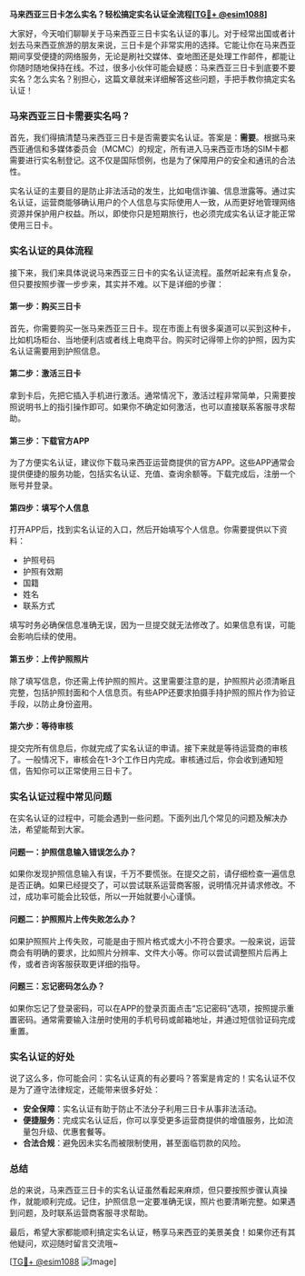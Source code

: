 **马来西亚三日卡怎么实名？轻松搞定实名认证全流程[[TG💪+ @esim1088](https://t.me/s/esim1088)]**

大家好，今天咱们聊聊关于马来西亚三日卡实名认证的事儿。对于经常出国或者计划去马来西亚旅游的朋友来说，三日卡是个非常实用的选择。它能让你在马来西亚期间享受便捷的网络服务，无论是刷社交媒体、查地图还是处理工作邮件，都能让你随时随地保持在线。不过，很多小伙伴可能会疑惑：马来西亚三日卡到底要不要实名？怎么实名？别担心，这篇文章就来详细解答这些问题，手把手教你搞定实名认证！

### 马来西亚三日卡需要实名吗？

首先，我们得搞清楚马来西亚三日卡是否需要实名认证。答案是：**需要**。根据马来西亚通信和多媒体委员会（MCMC）的规定，所有进入马来西亚市场的SIM卡都需要进行实名制登记。这不仅是国际惯例，也是为了保障用户的安全和通讯的合法性。

实名认证的主要目的是防止非法活动的发生，比如电信诈骗、信息泄露等。通过实名认证，运营商能够确认用户的个人信息与实际使用人一致，从而更好地管理网络资源并保护用户权益。所以，即使你只是短期旅行，也必须完成实名认证才能正常使用三日卡。

### 实名认证的具体流程

接下来，我们来具体说说马来西亚三日卡的实名认证流程。虽然听起来有点复杂，但只要按照步骤一步步来，其实并不难。以下是详细的步骤：

#### 第一步：购买三日卡

首先，你需要购买一张马来西亚三日卡。现在市面上有很多渠道可以买到这种卡，比如机场柜台、当地便利店或者线上电商平台。购买时记得带上你的护照，因为实名认证需要用到护照信息。

#### 第二步：激活三日卡

拿到卡后，先把它插入手机进行激活。通常情况下，激活过程非常简单，只需要按照说明书上的指引操作即可。如果你不确定如何激活，也可以直接联系客服寻求帮助。

#### 第三步：下载官方APP

为了方便实名认证，建议你下载马来西亚运营商提供的官方APP。这些APP通常会提供便捷的服务功能，包括实名认证、充值、查询余额等。下载完成后，注册一个账号并登录。

#### 第四步：填写个人信息

打开APP后，找到实名认证的入口，然后开始填写个人信息。你需要提供以下资料：
- 护照号码
- 护照有效期
- 国籍
- 姓名
- 联系方式

填写时务必确保信息准确无误，因为一旦提交就无法修改了。如果信息有误，可能会影响后续的使用。

#### 第五步：上传护照照片

除了填写信息，你还需上传护照的照片。这里需要注意的是，护照照片必须清晰且完整，包括护照封面和个人信息页。有些APP还要求拍摄手持护照的照片作为验证手段，以防止身份盗用。

#### 第六步：等待审核

提交完所有信息后，你就完成了实名认证的申请。接下来就是等待运营商的审核了。一般情况下，审核会在1-3个工作日内完成。审核通过后，你会收到通知短信，告知你可以正常使用三日卡了。

### 实名认证过程中常见问题

在实名认证的过程中，可能会遇到一些问题。下面列出几个常见的问题及解决办法，希望能帮到大家。

#### 问题一：护照信息输入错误怎么办？

如果你发现护照信息输入有误，千万不要慌张。在提交之前，请仔细检查一遍信息是否正确。如果已经提交了，可以尝试联系运营商客服，说明情况并请求修改。不过，成功率可能会比较低，所以一开始就要小心谨慎。

#### 问题二：护照照片上传失败怎么办？

如果护照照片上传失败，可能是由于照片格式或大小不符合要求。一般来说，运营商会有明确的要求，比如照片分辨率、文件大小等。你可以尝试调整照片后再上传，或者咨询客服获取更详细的指导。

#### 问题三：忘记密码怎么办？

如果你忘记了登录密码，可以在APP的登录页面点击“忘记密码”选项，按照提示重置密码。通常需要输入注册时使用的手机号码或邮箱地址，并通过短信验证码完成重置。

### 实名认证的好处

说了这么多，你可能会问：实名认证真的有必要吗？答案是肯定的！实名认证不仅是为了遵守法律规定，还能带来很多好处：
- **安全保障**：实名认证有助于防止不法分子利用三日卡从事非法活动。
- **便捷服务**：完成实名认证后，你可以享受更多运营商提供的增值服务，比如流量包升级、优惠套餐等。
- **合法合规**：避免因未实名而被限制使用，甚至面临罚款的风险。

### 总结

总的来说，马来西亚三日卡的实名认证虽然看起来麻烦，但只要按照步骤认真操作，就能顺利完成。记住，护照信息一定要准确无误，照片也要清晰完整。如果遇到问题，及时联系运营商客服寻求帮助。

最后，希望大家都能顺利搞定实名认证，畅享马来西亚的美景美食！如果你还有其他疑问，欢迎随时留言交流哦~ 

[[TG💪+ @esim1088](https://t.me/s/esim1088) ![Image](https://i.postimg.cc/4NQfJmqS/Snipaste-2025-05-13-00-14-12.png)]